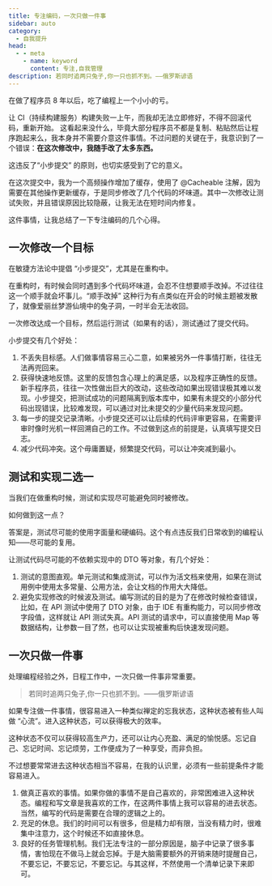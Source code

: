 ```yaml
---
title: 专注编码，一次只做一件事
sidebar: auto
category: 
  - 自我提升
head:
  - - meta
    - name: keyword
      content: 专注,自我管理
description: 若同时追两只兔子,你一只也抓不到。——俄罗斯谚语
---
```


在做了程序员 8 年以后，吃了编程上一个小小的亏。

让 CI（持续构建服务）构建失败一上午，而我却无法立即修好，不得不回滚代码，重新开始。
这看起来没什么，毕竟大部分程序员不都是复制、粘贴然后让程序跑起来么，我本身并不需要介意这件事情。不过问题的关键在于，我意识到了一个错误：**在这次修改中，我随手改了太多东西。**

这违反了“小步提交” 的原则，也切实感受到了它的意义。

在这次提交中，我为一个高频操作增加了缓存，使用了 @Cacheable 注解，因为需要在其他操作更新缓存，于是同步修改了几个代码的坏味道。其中一次修改让测试失败，并且错误原因比较隐蔽，让我无法在短时间内修复。

这件事情，让我总结了一下专注编码的几个心得。

## 一次修改一个目标

在敏捷方法论中提倡 “小步提交”，尤其是在重构中。

在重构时，有时候会同时遇到多个代码坏味道，会忍不住想要顺手改掉。不过往往这一个顺手就会坏事儿。“顺手改掉” 这种行为有点类似在开会的时候主题被发散了，就像爱丽丝梦游仙境中的兔子洞，一时半会无法收回。

一次修改达成一个目标，然后运行测试（如果有的话），测试通过了提交代码。

小步提交有几个好处：

1. 不丢失目标感。人们做事情容易三心二意，如果被另外一件事情打断，往往无法再兜回来。
2. 获得快速地反馈。这里的反馈包含心理上的满足感，以及程序正确性的反馈。新手程序员，往往一次性做出巨大的改动，这些改动如果出现错误极其难以发现。小步提交，把测试成功的问题隔离到版本库中，如果有未提交的小部分代码出现错误，比较难发现，可以通过对比未提交的少量代码来发现问题。
3. 每一步的提交记录清晰。小步提交还可以让后续的代码评审更容易，在需要评审时像时光机一样回溯自己的工作。不过做到这点的前提是，认真填写提交日志。
4. 减少代码冲突。这个毋庸置疑，频繁提交代码，可以让冲突减到最小。

## 测试和实现二选一

当我们在做重构时候，测试和实现尽可能避免同时被修改。

如何做到这一点？

答案是，测试尽可能的使用字面量和硬编码。这个有点违反我们日常收到的编程认知——尽可能的复用。

让测试代码尽可能的不依赖实现中的 DTO 等对象，有几个好处：

1. 测试的意图直观。单元测试和集成测试，可以作为活文档来使用，如果在测试用例中使用太多常量、公用方法，会让文档的作用大大降低。
2. 避免实现修改的时候波及测试。编写测试的目的是为了在修改时候检查错误，比如，在 API 测试中使用了 DTO 对象，由于 IDE 有重构能力，可以同步修改字段值，这样就让 API 测试失真。API 测试的请求中，可以直接使用 Map 等数据结构，让参数一目了然，也可以让实现被重构后快速发现问题。



## 一次只做一件事

处理编程经验之外，日程工作中，一次只做一件事非常重要。

> 若同时追两只兔子,你一只也抓不到。——俄罗斯谚语

如果专注做一件事情，很容易进入一种类似禅定的忘我状态，这种状态被有些人叫做 “心流”。进入这种状态，可以获得极大的效率。

这种状态不仅可以获得较高生产力，还可以让内心充盈、满足的愉悦感。忘记自己、忘记时间、忘记烦劳，工作便成为了一种享受，而非负担。

不过想要常常进去这种状态相当不容易，在我的认识里，必须有一些前提条件才能容易进入。

1. 做真正喜欢的事情。如果你做的事情不是自己喜欢的，非常困难进入这种状态。编程和写文章是我喜欢的工作，在这两件事情上我可以容易的进去状态。当然，编写的代码是需要在合理的逻辑之上的。
2. 充足的休息。我们的时间可以有很多，但是精力却有限，当没有精力时，很难集中注意力，这个时候还不如直接休息。
3. 良好的任务管理机制。我们无法专注的一部分原因是，脑子中记录了很多事情，害怕现在不做马上就会忘掉。于是大脑需要额外的开销来随时提醒自己，不要忘记，不要忘记，不要忘记。与其这样，不然使用一个清单记录下来即可。

